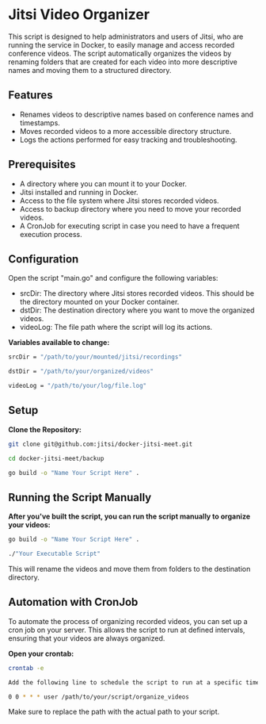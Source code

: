 # Jitsi Video Organizer

This script is designed to help administrators and users of Jitsi, who are running the service in Docker, to easily manage and access recorded conference videos. The script automatically organizes the videos by renaming folders that are created for each video into more descriptive names and moving them to a structured directory.

## Features

- Renames videos to descriptive names based on conference names and timestamps.
- Moves recorded videos to a more accessible directory structure.
- Logs the actions performed for easy tracking and troubleshooting.

## Prerequisites

- A directory where you can mount it to your Docker.
- Jitsi installed and running in Docker.
- Access to the file system where Jitsi stores recorded videos.
- Access to backup directory where you need to move your recorded videos.
- A CronJob for executing script in case you need to have a frequent execution process.


## Configuration

Open the script "main.go" and configure the following variables:

- srcDir: The directory where Jitsi stores recorded videos. This should be the directory mounted on your Docker container.
- dstDir: The destination directory where you want to move the organized videos.
- videoLog: The file path where the script will log its actions.

**Variables available to change:**
   ```bash
   srcDir = "/path/to/your/mounted/jitsi/recordings"

   dstDir = "/path/to/your/organized/videos"

   videoLog = "/path/to/your/log/file.log"
   ```

## Setup

**Clone the Repository:**

   ```bash
   git clone git@github.com:jitsi/docker-jitsi-meet.git 

   cd docker-jitsi-meet/backup

   go build -o "Name Your Script Here" .
   ```

## Running the Script Manually

**After you've built the script, you can run the script manually to organize your videos:**
   ```bash
   go build -o "Name Your Script Here" .

   ./"Your Executable Script"
   ```
This will rename the videos and move them from folders to the destination directory.

## Automation with CronJob
To automate the process of organizing recorded videos, you can set up a cron job on your server. This allows the script to run at defined intervals, ensuring that your videos are always organized.

**Open your crontab:**

```bash
crontab -e

Add the following line to schedule the script to run at a specific time. For example, to run the script every day at midnight:

0 0 * * * user /path/to/your/script/organize_videos
```
Make sure to replace the path with the actual path to your script.


